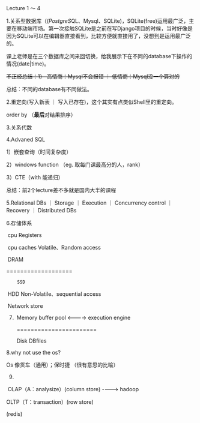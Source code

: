 Lecture 1 ～  4

1.关系型数据库（(*PostgreS*QL、Mysql、SQLite)，SQLite(free)运用最广泛，主要在移动端市场。第一次接触SQLite是之前在写Django项目的时候，当时好像是因为SQLite可以在编辑器直接看到，比较方便就直接用了，没想到是运用最广泛的。

  课上老师是在三个数据库之间来回切换，给我展示下在不同的database下操作的情况(date|time)。

~~不正经总结：1）   高情商：Mysql不会报错 ｜ 低情商：Mysql没一个算对的~~ 

总结：不同的database有不同做法。



2.重定向(写入新表 ｜ 写入已存在)，这个其实有点类似Shell里的重定向。

 order by （**最后**对结果排序）   



3.关系代数



4.Advaned SQL

1）嵌套查询（时间复杂度）

2）windows function （eg. 取每门课最高分的人，rank）

3）CTE（with 能递归）



总结：前2个lecture差不多就是国内大半的课程



5.Relational DBs ｜ Storage ｜ Execution ｜ Concurrency control ｜ Recovery ｜ Distributed DBs



6.存储体系

​		cpu Registers

​		cpu caches                         Volatile、Random access

​		DRAM                

===================

 		SSD

​		HDD									Non-Volatile、sequential access

​		Network store





7. ​	Memory         buffer pool       <----> execution engine         

   ​	=======================

   ​	Disk         DBfiles



8.why not use the os?

Os 像货车（通用）；保时捷    （很有意思的比喻）



9.

​									OLAP（A：analysize）(column store) ----> hadoop



OLTP（T：transaction）(row store)

(redis)



